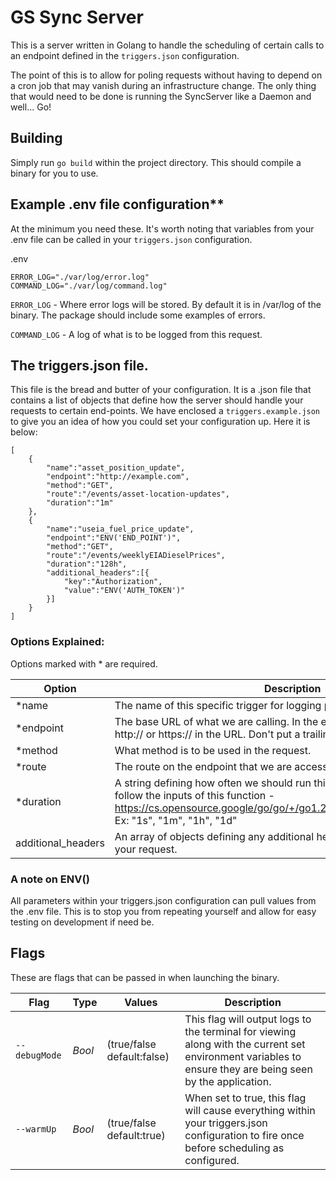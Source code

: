 # GS Sync Server

This is a server written in Golang to handle the scheduling of certain calls to an endpoint defined in the `triggers.json` configuration.

The point of this is to allow for poling requests without having to depend on a cron job that may vanish during an infrastructure change. The only thing that would need to be done is running the SyncServer like a Daemon and well... Go!

## Building
Simply run `go build` within the project directory. This should compile a binary for you to use. 

## Example .env file configuration**
At the minimum you need these. It's worth noting that variables from your .env file can be called in your `triggers.json` configuration.

.env
```
ERROR_LOG="./var/log/error.log"
COMMAND_LOG="./var/log/command.log"
```

`ERROR_LOG` - Where error logs will be stored. By default it is in /var/log of the binary. The package should include some examples of errors. 

`COMMAND_LOG` - A log of what is to be logged from this request. 

## The triggers.json file. 
This file is the bread and butter of your configuration. It is a .json file that contains a list of objects that define how the server should handle your requests to certain end-points. We have enclosed a `triggers.example.json` to give you an idea of how you could set your configuration up. Here it is below: 

```
[
	{
		"name":"asset_position_update",
		"endpoint":"http://example.com",
		"method":"GET",
		"route":"/events/asset-location-updates",
		"duration":"1m"
	}, 
	{
		"name":"useia_fuel_price_update",
		"endpoint":"ENV('END_POINT')",
		"method":"GET",
		"route":"/events/weeklyEIADieselPrices",
		"duration":"128h",
		"additional_headers":[{
			"key":"Authorization",
			"value":"ENV('AUTH_TOKEN')"
		}]	
	}
]
```
### Options Explained: 
Options marked with * are required. 

| Option | Description |
|--------|-------------|
|*name    |The name of this specific trigger for logging purposes.|
|*endpoint|The base URL of what we are calling. In the example above. Should include http:// or https:// in the URL. Don't put a trailing slash.|
|*method  |What method is to be used in the request.|
|*route   |The route on the endpoint that we are accessing.|
|*duration|A string defining how often we should run this trigger. Valid strings should follow the inputs of this function - https://cs.opensource.google/go/go/+/go1.23.4:src/time/format.go;l=1617 Ex: "1s", "1m", "1h", "1d"|
|additional_headers| An array of objects defining any additional headers that should be sent with your request.|

### A note on ENV()

All parameters within your triggers.json configuration can pull values from the .env file. This is to stop you from repeating yourself and allow for easy testing on development if need be. 


## Flags

These are flags that can be passed in when launching the binary. 

| Flag | Type | Values | Description |
|------|------|--------|-------------|
|`--debugMode`|*Bool*|(true/false default:false)| This flag will output logs to the terminal for viewing along with the current set environment variables to ensure they are being seen by the application. |
|`--warmUp`|*Bool*|(true/false default:true)| When set to true, this flag will cause everything within your triggers.json configuration to fire once before scheduling as configured.

